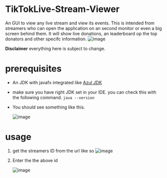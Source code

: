 # TikTokLive-Stream-Viewer
An GUI to view any live stream and view its events. This is intended from streamers who can open the application on an second monitor or even a big screen behind them. It will show live donations, an leaderboard op the top donators and other specifc information. 
![image](https://github.com/user-attachments/assets/0f236d29-48f9-46d8-a12c-9ae6be9bb59a)

**Disclaimer** everything here is subject to change.

# prerequisites
- An JDK with javafx integrated like [Azul JDK](https://www.azul.com/downloads/?version=java-23&package=jdk-fx#zulu)
- make sure you have right JDK set in your IDE. you can check this with the following command.
  ``java --version``
- You should see something like this.

   ![image](https://github.com/user-attachments/assets/95a6d402-057b-4aa5-83ec-2fe90f187307)


# usage
1) get the streamers ID from the url like so
   ![image](https://github.com/user-attachments/assets/fb9aba26-2e35-4bda-9158-57680fd95806)
2) Enter the the above id

   ![image](https://github.com/user-attachments/assets/bfb1a10b-b063-4e3a-bff0-350e8ba2a63b)


